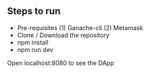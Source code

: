 

## Steps to run
*   Pre-requisites
    (1) Ganache-cli
    (2) Metamask
*   Clone / Download the repository
*   npm install
*   npm run dev

Open localhost:8080 to see the DApp